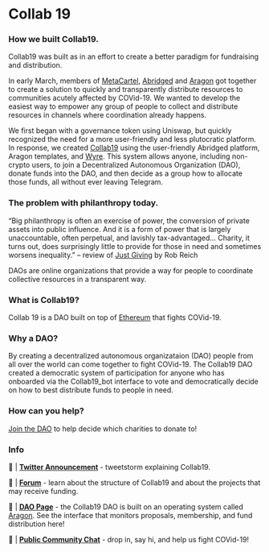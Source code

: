 # Collab 19

### How we built Collab19.

Collab19 was built as  in an effort to create a better paradigm for fundraising and distribution. 

In early March, members of [MetaCartel](https://www.metacartel.org/), [Abridged](https://www.abridged.io/) and [Aragon](https://aragon.org/) got together to create a solution to quickly and transparently distribute resources to communities acutely affected by COVid-19. We wanted to develop the easiest way to empower any group of people to collect and distribute resources in channels where coordination already happens. 

We first began with a governance token using Uniswap, but quickly recognized the need for a more user-friendly and less plutocratic platform. In response, we created [Collab19](https://t.me/collab19_bot) using the user-friendly Abridged platform, Aragon templates, and [Wyre](https://www.sendwyre.com/). This system allows anyone, including non-crypto users, to join a Decentralized Autonomous Organization (DAO), donate funds into the DAO, and then decide as a group how to allocate those funds, all without ever leaving Telegram. 

### The problem with philanthropy today.

“Big philanthropy is often an exercise of power, the conversion of private assets into public influence. And it is a form of power that is largely unaccountable, often perpetual, and lavishly tax-advantaged… Charity, it turns out, does surprisingly little to provide for those in need and sometimes worsens inequality.” – review of [Just Giving](https://press.princeton.edu/books/hardcover/9780691183497/just-giving) by Rob Reich

DAOs are online organizations that provide a way for people to coordinate collective resources in a transparent way.

### What is Collab19?

Collab 19 is a DAO built on top of [Ethereum](https://ethereum.org/) that fights COVid-19.

### Why a DAO?

By creating a decentralized autonomous organizataion (DAO) people from all over the world can come together to fight COVid-19. The Collab19 DAO created a democratic system of participation for anyone who has onboarded via the Collab19_bot interface to vote and democratically decide on how to best distribute funds to people in need.

### How can you help?

[Join the DAO](https://t.me/collab19_bot) to help decide which charities to donate to!

### Info

📢 | [**Twitter Announcement**](https://twitter.com/Collab_19/status/1254854469923123202?s=20) - tweetstorm explaining Collab19.

📃 | [**Forum**](https://forum.collab19.live/t/collab19-release-and-orientation/22) - learn about the structure of Collab19 and about the projects that may receive funding.

🤖 | [**DAO Page**](https://mainnet.aragon.org/#/collab/home/) - the Collab19 DAO is built on an operating system called [Aragon](https://aragon.org). See the interface that monitors proposals, membership, and fund distribution here!

💬 | [**Public Community Chat**](https://t.me/joinchat/HcTaOxhr7mt9K7mBTMxlHw) - drop in, say hi, and help us fight COVid-19!
